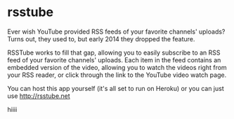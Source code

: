 rsstube
=======

Ever wish YouTube provided RSS feeds of your favorite channels' uploads? Turns out, they used to, but early 2014 they dropped the feature.

RSSTube works to fill that gap, allowing you to easily subscribe to an RSS feed of your favorite channels' uploads. Each item in the feed contains an embedded version of the video, allowing you to watch the videos right from your RSS reader, or click through the link to the YouTube video watch page.

You can host this app yourself (it's all set to run on Heroku) or you can just use http://rsstube.net

hiiii
